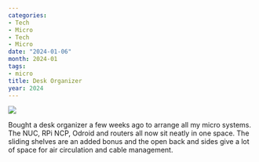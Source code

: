 ```yaml
---
categories:
- Tech
- Micro
- Tech
- Micro
date: "2024-01-06"
month: 2024-01
tags:
- micro
title: Desk Organizer
year: 2024
---
```


![](images/20240105_223326623482290447895837.jpg)

Bought a desk organizer a few weeks ago to arrange all my micro systems. The NUC, RPi NCP, Odroid and routers all now sit neatly in one space. The sliding shelves are an added bonus and the open back and sides give a lot of space for air circulation and cable management.
